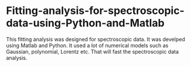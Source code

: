 # Fitting-analysis-for-spectroscopic-data-using-Python-and-Matlab

This fitting analysis was designed for spectroscopic data. It was develped using Matlab and Python. It used a lot of  numerical models such as Gaussian, polynomial, Lorentz etc. That will fast the spectroscopic data analysis.
